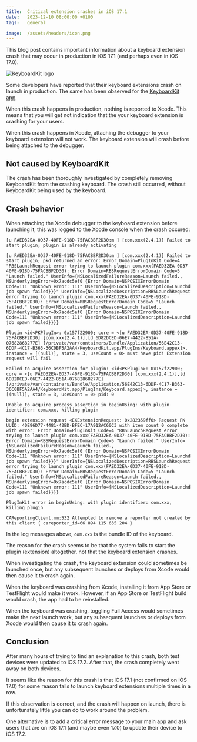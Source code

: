 ```yaml
---
title:  Critical extension crashes in iOS 17.1
date:   2023-12-10 08:00:00 +0100
tags:   general

image:  /assets/headers/icon.png
---
```


This blog post contains important information about a keyboard extension crash that may occur in production in iOS 17.1 (and perhaps even in iOS 17.0).

![KeyboardKit logo]({{page.image}})

Some developers have reported that their keyboard extensions crash on launch in production. The same has been observed for the [KeyboardKit app](/app).

When this crash happens in production, nothing is reported to Xcode. This means that you will get not indication that the your keyboard extension is crashing for your users.

When this crash happens in Xcode, attaching the debugger to your keyboard extension will not work. The keyboard extension will crash before being attached to the debugger.


## Not caused by KeyboardKit

The crash has been thoroughly investigated by completely removing KeyboardKit from the crashing keyboard. The crash still occurred, without KeyboardKit being used by the keyboard.


## Crash behavior

When attaching the Xcode debugger to the keyboard extension before launching it, this was logged to the Xcode console when the crash occured:

```
[u FAED32EA-0D37-40FE-918D-75FACBBF2D30:m ] [com.xxx(2.4.1)] Failed to start plugin; plugin is already activating

[u FAED32EA-0D37-40FE-918D-75FACBBF2D30:m ] [com.xxx(2.4.1)] Failed to start plugin; pkd returned an error: Error Domain=PlugInKit Code=4 "RBSLaunchRequest error trying to launch plugin com.xxx(FAED32EA-0D37-40FE-918D-75FACBBF2D30): Error Domain=RBSRequestErrorDomain Code=5 "Launch failed." UserInfo={NSLocalizedFailureReason=Launch failed., NSUnderlyingError=0x7acdc5ef0 {Error Domain=NSPOSIXErrorDomain Code=111 "Unknown error: 111" UserInfo={NSLocalizedDescription=Launchd job spawn failed}}}" UserInfo={NSLocalizedDescription=RBSLaunchRequest error trying to launch plugin com.xxx(FAED32EA-0D37-40FE-918D-75FACBBF2D30): Error Domain=RBSRequestErrorDomain Code=5 "Launch failed." UserInfo={NSLocalizedFailureReason=Launch failed., NSUnderlyingError=0x7acdc5ef0 {Error Domain=NSPOSIXErrorDomain Code=111 "Unknown error: 111" UserInfo={NSLocalizedDescription=Launchd job spawn failed}}}}

Plugin <id<PKPlugIn>: 0x157f22900; core = <[u FAED32EA-0D37-40FE-918D-75FACBBF2D30] [com.xxx(2.4.1)],[d 6D82DCED-06E7-4422-851A-07682868277E] [/private/var/containers/Bundle/Application/56E42C13-6DDF-4C17-B363-36C0BF5A2AA4/KeyboardKit.app/PlugIns/Keyboard.appex]>, instance = [(null)], state = 3, useCount = 0> must have pid! Extension request will fail

Failed to acquire assertion for plugin: <id<PKPlugIn>: 0x157f22900; core = <[u FAED32EA-0D37-40FE-918D-75FACBBF2D30] [com.xxx(2.4.1)],[d 6D82DCED-06E7-4422-851A-07682868277E] [/private/var/containers/Bundle/Application/56E42C13-6DDF-4C17-B363-36C0BF5A2AA4/KeyboardKit.app/PlugIns/Keyboard.appex]>, instance = [(null)], state = 3, useCount = 0> pid: 0

Unable to acquire process assertion in beginUsing: with plugin identifier: com.xxx, killing plugin

begin extension request <EXExtensionRequest: 0x282359ff0> Request PK UUID: 40E96D77-4481-42BD-BFEC-17A912AC60C3 with item count 0 complete with error: Error Domain=PlugInKit Code=4 "RBSLaunchRequest error trying to launch plugin com.xxx(FAED32EA-0D37-40FE-918D-75FACBBF2D30): Error Domain=RBSRequestErrorDomain Code=5 "Launch failed." UserInfo={NSLocalizedFailureReason=Launch failed., NSUnderlyingError=0x7acdc5ef0 {Error Domain=NSPOSIXErrorDomain Code=111 "Unknown error: 111" UserInfo={NSLocalizedDescription=Launchd job spawn failed}}}" UserInfo={NSLocalizedDescription=RBSLaunchRequest error trying to launch plugin com.xxx(FAED32EA-0D37-40FE-918D-75FACBBF2D30): Error Domain=RBSRequestErrorDomain Code=5 "Launch failed." UserInfo={NSLocalizedFailureReason=Launch failed., NSUnderlyingError=0x7acdc5ef0 {Error Domain=NSPOSIXErrorDomain Code=111 "Unknown error: 111" UserInfo={NSLocalizedDescription=Launchd job spawn failed}}}}

PlugInKit error in beginUsing: with plugin identifier: com.xxx, killing plugin

CAReportingClient.mm:532 Attempted to remove a reporter not created by this client { careporter_id=66 894 115 635 204 }
```

In the log messages above, `com.xxx` is the bundle ID of the keyboard.

The reason for the crash seems to be that the system fails to start the plugin (extension) altogether, not that the keyboard extension crashes.

When investigating the crash, the keyboard extension could sometimes be launched once, but any subsequent launches or deploys from Xcode would then cause it to crash again. 

When the keyboard was crashing from Xcode, installing it from App Store or TestFlight would make it work. However, if an App Store or TestFlight build would crash, the app had to be reinstalled. 

When the keyboard was crashing, toggling Full Access would sometimes make the next launch work, but any subsequent launches or deploys from Xcode would then cause it to crash again.


## Conclusion

After many hours of trying to find an explanation to this crash, both test devices were updated to iOS 17.2. After that, the crash completely went away on both devices.

It seems like the reason for this crash is that iOS 17.1 (not confirmed on iOS 17.0) for some reason fails to launch keyboard extensions multiple times in a row.

If this observation is correct, and the crash will happen on launch, there is unfortunately little you can do to work around the problem.

One alternative is to add a critical error message to your main app and ask users that are on iOS 17.1 (and maybe even 17.0) to update their device to iOS 17.2.